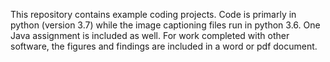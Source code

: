 This repository contains example coding projects.  Code is primarly in python (version 3.7) while the image 
captioning files run in python 3.6.  One Java assignment is included as well.  For work completed with other software, the figures and 
findings are included in a word or pdf document.  
